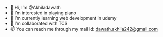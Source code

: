 - 👋 Hi, I’m @Akhiladawath
- 👀 I’m interested in playing piano
- 🌱 I’m currently learning web development in udemy
- 💞️ I’m collaborated with TCS 
- 📫 You can reach me through my mail Id: dawath.akhila242@gmail.com

<!---
Akhiladawath/Akhiladawath is a ✨ special ✨ repository because its `README.md` (this file) appears on your GitHub profile.
You can click the Preview link to take a look at your changes.
--->
